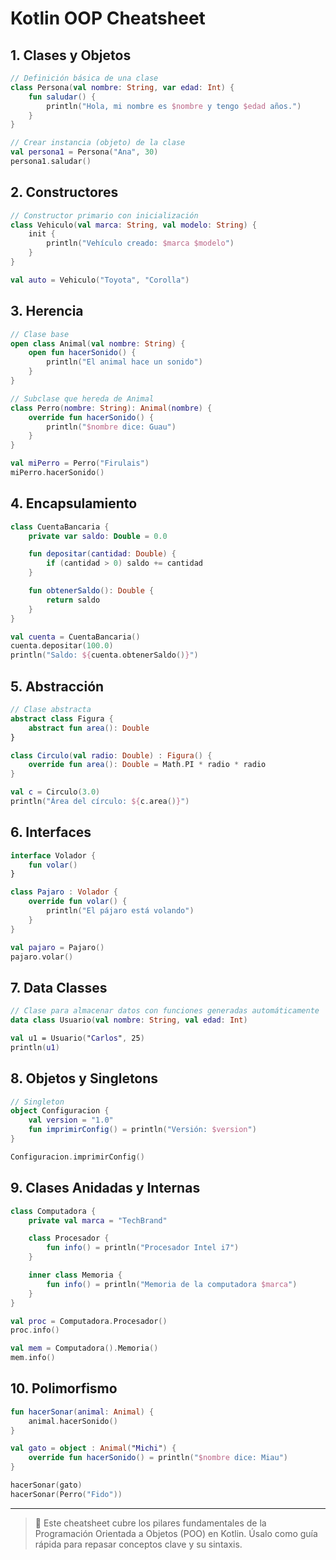 # Kotlin OOP Cheatsheet

## 1. Clases y Objetos

```kotlin
// Definición básica de una clase
class Persona(val nombre: String, var edad: Int) {
    fun saludar() {
        println("Hola, mi nombre es $nombre y tengo $edad años.")
    }
}

// Crear instancia (objeto) de la clase
val persona1 = Persona("Ana", 30)
persona1.saludar()
```

## 2. Constructores

```kotlin
// Constructor primario con inicialización
class Vehiculo(val marca: String, val modelo: String) {
    init {
        println("Vehículo creado: $marca $modelo")
    }
}

val auto = Vehiculo("Toyota", "Corolla")
```

## 3. Herencia

```kotlin
// Clase base
open class Animal(val nombre: String) {
    open fun hacerSonido() {
        println("El animal hace un sonido")
    }
}

// Subclase que hereda de Animal
class Perro(nombre: String): Animal(nombre) {
    override fun hacerSonido() {
        println("$nombre dice: Guau")
    }
}

val miPerro = Perro("Firulais")
miPerro.hacerSonido()
```

## 4. Encapsulamiento

```kotlin
class CuentaBancaria {
    private var saldo: Double = 0.0

    fun depositar(cantidad: Double) {
        if (cantidad > 0) saldo += cantidad
    }

    fun obtenerSaldo(): Double {
        return saldo
    }
}

val cuenta = CuentaBancaria()
cuenta.depositar(100.0)
println("Saldo: ${cuenta.obtenerSaldo()}")
```

## 5. Abstracción

```kotlin
// Clase abstracta
abstract class Figura {
    abstract fun area(): Double
}

class Circulo(val radio: Double) : Figura() {
    override fun area(): Double = Math.PI * radio * radio
}

val c = Circulo(3.0)
println("Área del círculo: ${c.area()}")
```

## 6. Interfaces

```kotlin
interface Volador {
    fun volar()
}

class Pajaro : Volador {
    override fun volar() {
        println("El pájaro está volando")
    }
}

val pajaro = Pajaro()
pajaro.volar()
```

## 7. Data Classes

```kotlin
// Clase para almacenar datos con funciones generadas automáticamente
data class Usuario(val nombre: String, val edad: Int)

val u1 = Usuario("Carlos", 25)
println(u1)
```

## 8. Objetos y Singletons

```kotlin
// Singleton
object Configuracion {
    val version = "1.0"
    fun imprimirConfig() = println("Versión: $version")
}

Configuracion.imprimirConfig()
```

## 9. Clases Anidadas y Internas

```kotlin
class Computadora {
    private val marca = "TechBrand"

    class Procesador {
        fun info() = println("Procesador Intel i7")
    }

    inner class Memoria {
        fun info() = println("Memoria de la computadora $marca")
    }
}

val proc = Computadora.Procesador()
proc.info()

val mem = Computadora().Memoria()
mem.info()
```

## 10. Polimorfismo

```kotlin
fun hacerSonar(animal: Animal) {
    animal.hacerSonido()
}

val gato = object : Animal("Michi") {
    override fun hacerSonido() = println("$nombre dice: Miau")
}

hacerSonar(gato)
hacerSonar(Perro("Fido"))
```

---

> 🧠 Este cheatsheet cubre los pilares fundamentales de la Programación Orientada a Objetos (POO) en Kotlin. Úsalo como guía rápida para repasar conceptos clave y su sintaxis.
